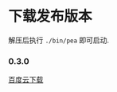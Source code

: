 # 下载发布版本

解压后执行 `./bin/pea` 即可启动.

### 0.3.0

[百度云下载](https://pan.baidu.com/s/1hKNFJzoKKqVog-gfQ1BDww)

